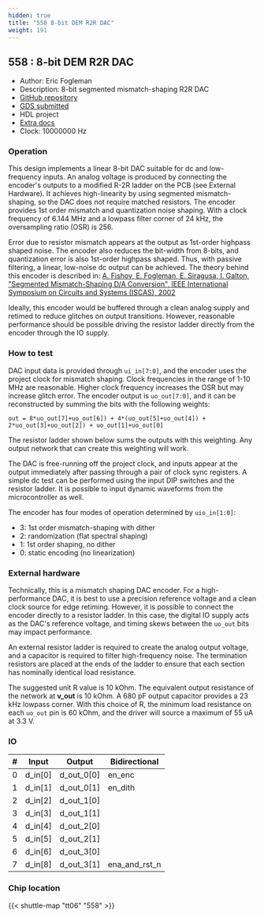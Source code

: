 ```yaml
---
hidden: true
title: "558 8-bit DEM R2R DAC"
weight: 191
---
```


## 558 : 8-bit DEM R2R DAC

* Author: Eric Fogleman
* Description: 8-bit segmented mismatch-shaping R2R DAC
* [GitHub repository](https://github.com/ejfogleman/ef_smsdac)
* [GDS submitted](https://github.com/ejfogleman/ef_smsdac/actions/runs/8745545111)
* HDL project
* [Extra docs](None)
* Clock: 10000000 Hz

<!---

This file is used to generate your project datasheet. Please fill in the information below and delete any unused
sections.

You can also include images in this folder and reference them in the markdown. Each image must be less than
512 kb in size, and the combined size of all images must be less than 1 MB.
-->


### Operation

This design implements a linear 8-bit DAC suitable for dc and low-frequency inputs.  An analog voltage is produced by connecting the encoder's outputs to a modified R-2R ladder on the PCB (see External Hardware).  It achieves high-linearity by using segmented mismatch-shaping, so the DAC does not require matched resistors.  The encoder provides 1st order mismatch and quantization noise shaping.  With a clock frequency of 6.144 MHz and a lowpass filter corner of 24 kHz, the oversampling ratio (OSR) is 256.

Error due to resistor mismatch appears at the output as 1st-order highpass shaped noise.  The encoder also reduces the bit-width from 8-bits, and quantization error is also 1st-order highpass shaped.  Thus, with passive filtering, a linear, low-noise dc output can be achieved.  The theory behind this encoder is described in: [A. Fishov, E. Fogleman, E. Siragusa, I. Galton, "Segmented Mismatch-Shaping D/A Conversion", IEEE International Symposium on Circuits and Systems (ISCAS), 2002](https://https://ieeexplore.ieee.org/document/1010547/)

Ideally, this encoder would be buffered through a clean analog supply and retimed to reduce glitches on output transitions.  However, reasonable performance should be possible driving the resistor ladder directly from the encoder through the IO supply.

### How to test

DAC input data is provided through `ui_in[7:0]`, and the encoder uses the project clock for mismatch shaping.  Clock frequencies in the range of 1-10 MHz are reasonable.  Higher clock frequency increases the OSR but may increase glitch error.  The encoder output is `uo_out[7:0]`, and it can be reconstructed by summing the bits with the following weights:

```
out = 8*uo_out[7]+uo_out[6]) + 4*(uo_out[5]+uo_out[4]) + 2*uo_out[3]+uo_out[2]) + uo_out[1]+uo_out[0]
```

The resistor ladder shown below sums the outputs with this weighting.  Any output network that can create this weighting will work.

The DAC is free-running off the project clock, and inputs appear at the output immediately after passing through a pair of clock sync registers.  A simple dc test can be performed using the input DIP switches and the resistor ladder.  It is possible to input dynamic waveforms from the microcontroller as well.

The encoder has four modes of operation determined by `uio_in[1:0]`:

* 3:  1st order mismatch-shaping with dither
* 2:  randomization (flat spectral shaping)
* 1:  1st order shaping, no dither
* 0:  static encoding (no linearization)

### External hardware

Technically, this is a mismatch shaping DAC encoder.  For a high-performance DAC, it is best to use a precision reference voltage and a clean clock source for edge retiming.  However, it is possible to connect the encoder directly to a resistor ladder.  In this case, the digital IO supply acts as the DAC's reference voltage, and timing skews between the `uo_out` bits may impact performance.

An external resistor ladder is required to create the analog output voltage, and a capacitor is required to filter high-frequency noise.  The termination resistors are placed at the ends of the ladder to ensure that each section has nominally identical load resistance.

The suggested unit R value is 10 kOhm.  The equivalent output resistance of the network at **v_out** is 10 kOhm.  A 680 pF output capacitor provides a 23 kHz lowpass corner.  With this choice of R, the minimum load resistance on each `uo_out` pin is 60 kOhm, and the driver will source a maximum of 55 uA at 3.3 V.


### IO

| # | Input          | Output         | Bidirectional   |
| - | -------------- | -------------- | --------------- |
| 0 | d_in[0] | d_out_0[0] | en_enc |
| 1 | d_in[1] | d_out_0[1] | en_dith |
| 2 | d_in[2] | d_out_1[0] |  |
| 3 | d_in[3] | d_out_1[1] |  |
| 4 | d_in[4] | d_out_2[0] |  |
| 5 | d_in[5] | d_out_2[1] |  |
| 6 | d_in[6] | d_out_3[0] |  |
| 7 | d_in[8] | d_out_3[1] | ena_and_rst_n |

### Chip location

{{< shuttle-map "tt06" "558" >}}
